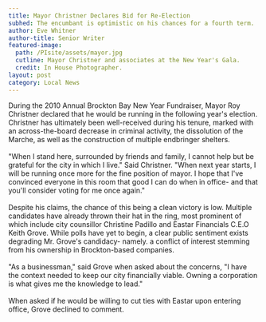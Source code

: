 ```yaml
---
title: Mayor Christner Declares Bid for Re-Election
subhed: The encumbant is optimistic on his chances for a fourth term.
author: Eve Whitner
author-title: Senior Writer
featured-image: 
  path: /PIsite/assets/mayor.jpg
  cutline: Mayor Christner and associates at the New Year's Gala.
  credit: In House Photographer.
layout: post
category: Local News
---
```


<p style="article">During the 2010 Annual Brockton Bay New Year Fundraiser, Mayor Roy Christner declared that he would be running in the following year's election. Christner has ultimately been well-received during his tenure, marked with an across-the-board decrease in criminal activity, the dissolution of the Marche, as well as the construction of multiple endbringer shelters.
<br/><br/>
"When I stand here, surrounded by friends and family, I cannot help but be grateful for the city in which I live." Said Christner. "When next year starts, I will be running once more for the fine position of mayor. I hope that I've convinced everyone in this room that good I can do when in office- and that you'll consider voting for me once again."
<br/><br/>
Despite his claims, the chance of this being a clean victory is low. Multiple candidates have already thrown their hat in the ring, most prominent of which include city counsillor Christine Padillo and Eastar Financials C.E.O Keith Grove. While polls have yet to begin, a clear public sentiment exists degrading Mr. Grove's candidacy- namely. a conflict of interest stemming from his ownership in Brockton-based companies. 
<br/><br/>
"As a businessman," said Grove when asked about the concerns, "I have the context needed to keep our city financially viable. Owning a corporation is what gives me the knowledge to lead."
<br/><br/>
When asked if he would be willing to cut ties with Eastar upon entering  office, Grove declined to comment.
</p>